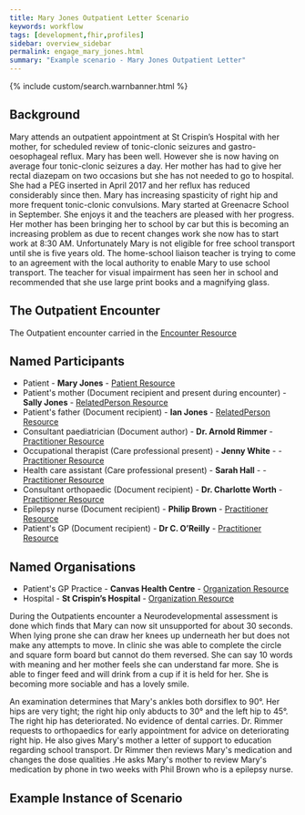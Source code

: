 ```yaml
---
title: Mary Jones Outpatient Letter Scenario
keywords: workflow
tags: [development,fhir,profiles]
sidebar: overview_sidebar
permalink: engage_mary_jones.html
summary: "Example scenario - Mary Jones Outpatient Letter"
---
```


{% include custom/search.warnbanner.html %}

## Background ##
Mary attends an outpatient appointment at St Crispin’s Hospital with her mother, for scheduled review of tonic-clonic seizures and gastro-oesophageal reflux. Mary has been well. However she is now having on average four tonic-clonic seizures a day. Her mother has had to give her rectal diazepam on two occasions but she has not needed to go to hospital. She had a PEG inserted in April 2017 and her reflux has reduced considerably since then. Mary has increasing spasticity of right hip and more frequent tonic-clonic convulsions. Mary started at Greenacre School in September. She enjoys it and the teachers are pleased with her progress.  Her mother has been bringing her to school by car but this is becoming an increasing problem as due to recent changes work she now has to start work at 8:30 AM. Unfortunately Mary is not eligible for free school transport until she is five years old. The home-school liaison teacher is trying to come to an agreement with the local authority to enable Mary to use school transport.  The teacher for visual impairment has seen her in school and recommended that she use large print books and a magnifying glass.

## The Outpatient Encounter ##

The Outpatient encounter carried in the [Encounter Resource](https://fhir.nhs.uk/STU3/StructureDefinition/CareConnect-ITK-Encounter-1)

## Named Participants ##

- Patient - **Mary Jones** - [Patient Resource](https://fhir.hl7.org.uk/STU3/StructureDefinition/CareConnect-Patient-1)
- Patient's mother (Document recipient and present during encounter) - **Sally Jones** - [RelatedPerson Resource](https://fhir.nhs.uk/STU3/StructureDefinition/ITK-RelatedPerson-1)
- Patient's father (Document recipient) - **Ian Jones** - [RelatedPerson Resource](https://fhir.nhs.uk/STU3/StructureDefinition/ITK-RelatedPerson-1)
- Consultant paediatrician (Document author) - **Dr. Arnold Rimmer** - [Practitioner Resource](https://fhir.hl7.org.uk/STU3/StructureDefinition/CareConnect-Practitioner-1)
- Occupational therapist (Care professional present) - **Jenny White** - - [Practitioner Resource](https://fhir.hl7.org.uk/STU3/StructureDefinition/CareConnect-Practitioner-1)
- Health care assistant (Care professional present) - **Sarah Hall** - - [Practitioner Resource](https://fhir.hl7.org.uk/STU3/StructureDefinition/CareConnect-Practitioner-1)
- Consultant orthopaedic (Document recipient) - **Dr. Charlotte Worth** - [Practitioner Resource](https://fhir.hl7.org.uk/STU3/StructureDefinition/CareConnect-Practitioner-1)
- Epilepsy nurse (Document recipient) - **Philip Brown** - [Practitioner Resource](https://fhir.hl7.org.uk/STU3/StructureDefinition/CareConnect-Practitioner-1)
- Patient's GP (Document recipient) - **Dr  C. O’Reilly** - [Practitioner Resource](https://fhir.hl7.org.uk/STU3/StructureDefinition/CareConnect-Practitioner-1)

## Named Organisations ##

- Patient's GP Practice - **Canvas Health Centre** - [Organization Resource](https://fhir.hl7.org.uk/STU3/StructureDefinition/CareConnect-Organization-1)
- Hospital - **St Crispin’s Hospital** - [Organization Resource](https://fhir.hl7.org.uk/STU3/StructureDefinition/CareConnect-Organization-1)

During the Outpatients encounter a Neurodevelopmental assessment is done which finds that Mary can now sit unsupported for about 30 seconds. When lying prone she can draw her knees up underneath her but does not make any attempts to move. In clinic she was able to complete the circle and square form board but cannot do them reversed. She can say 10 words with meaning and her mother feels she can understand far more. She is able to finger feed and will drink from a cup if it is held for her. She is becoming more sociable and has a lovely smile. 

An examination determines that Mary's ankles both dorsiflex to 90°.  Her hips are very tight; the right hip only abducts to 30° and the left hip to 45°. The right hip has deteriorated.
No evidence of dental carries. Dr. Rimmer requests to orthopaedics for early appointment for advice on deteriorating right hip. He also gives Mary's mother a letter of support to education regarding school transport.  Dr Rimmer then reviews Mary's medication and changes the dose qualities .He asks Mary's mother to review Mary's medication by phone in two weeks with Phil Brown who is a epilepsy nurse.
 

## Example Instance of Scenario ##

<script src="https://gist.github.com/IOPS-DEV/944c204f72f37498bb72797d2e391b84.js"></script>